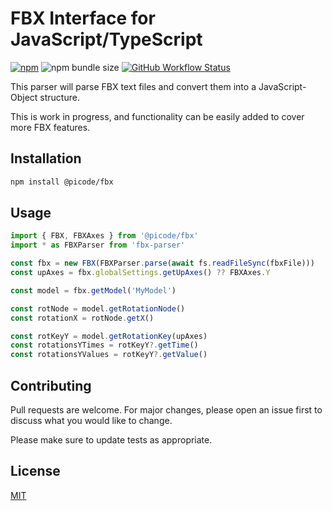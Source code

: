 # FBX Interface for JavaScript/TypeScript

[![npm](https://img.shields.io/npm/v/@picode/fbx)](https://www.npmjs.com/package/@picode/fbx)
![npm bundle size](https://img.shields.io/bundlephobia/minzip/@picode/fbx)
[![GitHub Workflow Status](https://img.shields.io/github/workflow/status/picode7/fbx/CI)](https://github.com/picode7/fbx/actions)

This parser will parse FBX text files and convert them into a JavaScript-Object structure.

This is work in progress, and functionality can be easily added to cover more FBX features.

## Installation

```bash
npm install @picode/fbx
```

## Usage

```ts
import { FBX, FBXAxes } from '@picode/fbx'
import * as FBXParser from 'fbx-parser'

const fbx = new FBX(FBXParser.parse(await fs.readFileSync(fbxFile)))
const upAxes = fbx.globalSettings.getUpAxes() ?? FBXAxes.Y

const model = fbx.getModel('MyModel')

const rotNode = model.getRotationNode()
const rotationX = rotNode.getX()

const rotKeyY = model.getRotationKey(upAxes)
const rotationsYTimes = rotKeyY?.getTime()
const rotationsYValues = rotKeyY?.getValue()
```

## Contributing

Pull requests are welcome. For major changes, please open an issue first to discuss what you would like to change.

Please make sure to update tests as appropriate.

## License

[MIT](/LICENSE)
